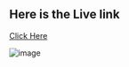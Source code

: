 
## Here is the Live link  
<a href= "https://coding-school-landing-page.onrender.com/">Click Here</a>


![image](https://github.com/user-attachments/assets/997e581f-2a6c-410f-8f53-e374a12531f3)


